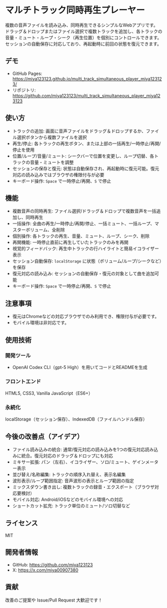 # マルチトラック同時再生プレーヤー
複数の音声ファイルを読み込み、同時再生できるシンプルなWebアプリです。
ドラッグ＆ドロップまたはファイル選択で複数トラックを追加し、各トラックの音量・ミュート・ループ・シーク（再生位置）を個別にコントロールできます。
セッションの自動保存に対応しており、再起動時に前回の状態を復元できます。

## デモ
- GitHub Pages: https://miya123123.github.io/multi_track_simultaneous_player_miya123123/
- リポジトリ: https://github.com/miya123123/multi_track_simultaneous_player_miya123123

## 使い方
- トラックの追加: 画面に音声ファイルをドラッグ＆ドロップするか、ファイル選択ボタンから複数ファイルを選択
- 再生/停止: 各トラックの再生ボタン、または上部の一括再生/一時停止/再開/停止を使用
- 位置/ループ/音量/ミュート: シークバーで位置を変更し、ループ切替、各トラックの音量・ミュートを調整
- セッションの保存と復元: 状態は自動保存され、再起動時に復元可能。復元対応の読み込みではブラウザの権限付与が必要
- キーボード操作: `Space` で一時停止/再開、`S` で停止

## 機能
- 複数音声の同時再生: ファイル選択/ドラッグ＆ドロップで複数音声を一括追加し、同時再生
- 一括操作: 全曲の再生/一時停止/再開/停止、一括ミュート、一括ループ、マスターボリューム、全削除
- 個別操作: 各トラックの再生、音量、ミュート、ループ、シーク、削除
- 再開機能: 一時停止直前に再生していたトラックのみを再開
- 視覚的フィードバック: 再生中トラックの行ハイライトと簡易イコライザー表示
- セッション自動保存: `localStorage` に状態（ボリューム/ループ/シークなど）を保存
- 復元対応の読み込み: セッションの自動保存・復元の対象として曲を追加可能
- キーボード操作: `Space` で一時停止/再開、`S` で停止

## 注意事項
- 復元はChromeなどの対応ブラウザでのみ利用でき、権限付与が必要です。
- モバイル環境は非対応です。

## 使用技術
### 開発ツール
- OpenAI Codex CLI（gpt-5 High）を用いてコードとREADMEを生成
### フロントエンド
HTML5, CSS3, Vanilla JavaScript（ES6+）
### 永続化
localStorage（セッション保存）、IndexedDB（ファイルハンドル保存）

## 今後の改善点（アイデア）
- ファイル読み込みの統合: 通常/復元対応の読み込みを1つの復元対応読み込みに統合。復元対応のドラッグ＆ドロップにも対応
- ミキサー拡張: パン（左右）、イコライザー、ソロ/ミュート、ゲインメーター表示
- 並び替え/名称編集: トラックの順序入れ替え、表示名編集
- 波形表示/ループ範囲指定: 音声波形の表示とループ範囲の指定
- ミックスダウン書き出し: 複数トラックの録音・エクスポート（ブラウザ対応要検討）
- モバイル対応: Android/iOSなどのモバイル環境への対応
- ショートカット拡充: トラック単位のミュート/ソロ切替など

## ライセンス
MIT

## 開発者情報
- GitHub: https://github.com/miya123123
- X: https://x.com/miya00907380

## 貢献
改善のご提案や Issue/Pull Request 大歓迎です！

